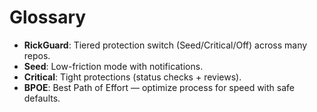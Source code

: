 # Glossary

- **RickGuard**: Tiered protection switch (Seed/Critical/Off) across many repos.
- **Seed**: Low-friction mode with notifications.
- **Critical**: Tight protections (status checks + reviews).
- **BPOE**: Best Path of Effort — optimize process for speed with safe defaults.
